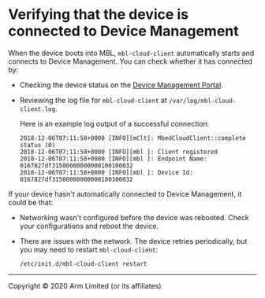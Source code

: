 # Verifying that the device is connected to Device Management

When the device boots into MBL, `mbl-cloud-client` automatically starts and connects to Device Management. You can check whether it has connected by:

* Checking the device status on the [Device Management Portal](https://portal.mbedcloud.com/).
* Reviewing the log file for `mbl-cloud-client` at `/var/log/mbl-cloud-client.log`.

    Here is an example log output of a successful connection:

    ```
    2018-12-06T07:11:58+0000 [INFO][mClt]: MbedCloudClient::complete status (0)
    2018-12-06T07:11:58+0000 [INFO][mbl ]: Client registered
    2018-12-06T07:11:58+0000 [INFO][mbl ]: Endpoint Name: 0167827df31500000000000100100032
    2018-12-06T07:11:58+0000 [INFO][mbl ]: Device Id: 0167827df31500000000000100100032
    ```
If your device hasn't automatically connected to Device Management, it could be that:

* Networking wasn't configured before the device was rebooted. Check your configurations and reboot the device.
* There are issues with the network. The device retries periodically, but you may need to restart `mbl-cloud-client`:

     ```
     /etc/init.d/mbl-cloud-client restart
     ```


***

Copyright © 2020 Arm Limited (or its affiliates)
